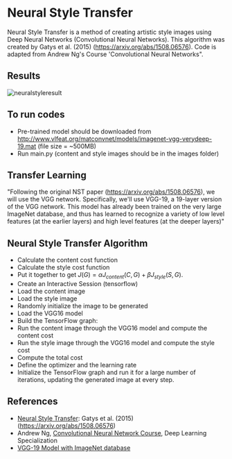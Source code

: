 # Neural Style Transfer

Neural Style Transfer is a method of creating artistic style images using Deep Neural Networks (Convolutional Neural Networks). This algorithm was created by Gatys et al. (2015) (https://arxiv.org/abs/1508.06576). Code is adapted from Andrew Ng's Course 'Convolutional Neural Networks".


## Results
![neuralstyleresult](https://user-images.githubusercontent.com/10358317/43687834-69c20dcc-98e5-11e8-923d-68ef76238b6f.jpg)


## To run codes
* Pre-trained model should be downloaded from http://www.vlfeat.org/matconvnet/models/imagenet-vgg-verydeep-19.mat (file size = ~500MB)
* Run main.py (content and style images should be in the images folder)

## Transfer Learning
"Following the original NST paper (https://arxiv.org/abs/1508.06576), we will use the VGG network. Specifically, we'll use VGG-19, a 19-layer version of the VGG network. This model has already been trained on the very large ImageNet database, and thus has learned to recognize a variety of low level features (at the earlier layers) and high level features (at the deeper layers)"


## Neural Style Transfer Algorithm
* Calculate the content cost function 
* Calculate the style cost function 
* Put it together to get $J(G) = \alpha J_{content}(C,G) + \beta J_{style}(S,G)$.
* Create an Interactive Session (tensorflow)
* Load the content image
* Load the style image
* Randomly initialize the image to be generated
* Load the VGG16 model
* Build the TensorFlow graph:
* Run the content image through the VGG16 model and compute the content cost
* Run the style image through the VGG16 model and compute the style cost
* Compute the total cost
* Define the optimizer and the learning rate
* Initialize the TensorFlow graph and run it for a large number of iterations, updating the generated image at every step.

## References
* [Neural Style Transfer](https://arxiv.org/abs/1508.06576): Gatys et al. (2015) (https://arxiv.org/abs/1508.06576)
* Andrew Ng, [Convolutional Neural Network Course](https://www.coursera.org/learn/convolutional-neural-networks), Deep Learning Specialization
* [VGG-19 Model with ImageNet database](http://www.vlfeat.org/matconvnet/models/imagenet-vgg-verydeep-19.mat) 
